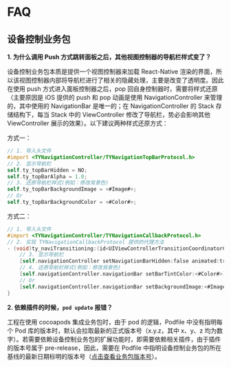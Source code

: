 # FAQ

## 设备控制业务包

**1. 为什么调用 Push 方式跳转面板之后，其他视图控制器的导航栏样式变了？**

设备控制业务包本质是提供一个视图控制器来加载 React-Native 渲染的界面，所以该视图控制器内部将导航栏进行了相关的隐藏处理，主要是改变了透明度。因此在使用 push 方式进入面板控制器之后，pop 回自身控制器时，需要将样式还原（主要原因是 iOS 提供的 push 和 pop 动画是使用 NavigationController 来管理的，其中使用的 NavigationBar 是唯一的；在 NavigationController 的 Stack 存储结构下，每当 Stack 中的 ViewController 修改了导航栏，势必会影响其他 ViewController 展示的效果）。以下建议两种样式还原方式：

方式一：

```objective-c
// 1. 导入头文件
#import <TYNavigationController/TYNavigationTopBarProtocol.h>
// 2. 显示导航栏
self.ty_topBarHidden = NO;
self.ty_topBarAlpha = 1.0;
// 3. 还原导航栏样式(例如：修改背景色)
self.ty_topBarBackgroundImage = <#Image#>;
// Or
self.ty_topBarBackgroundColor = <#Color#>;
```

方式二：

```objective-c
// 1. 导入头文件
#import <TYNavigationController/TYNavigationCallbackProtocol.h>
// 2. 实现 TYNavigationCallbackProtocol 提供的代理方法
- (void)ty_naviTransitioning:(id<UIViewControllerTransitionCoordinatorContext>)context {
    // 3. 显示导航栏
    [self.navigationController setNavigationBarHidden:false animated:true];
    // 4. 还原导航栏样式(例如：修改背景色)
    [self.navigationController.navigationBar setBarTintColor:<#Color#>];
  	// Or
    [self.navigationController.navigationBar setBackgroundImage:<#Image#> forBarMetrics:UIBarMetricsDefault];
}
```

**2. 依赖插件的时候，`pod update` 报错？**

工程在使用 cocoapods 集成业务包时，由于 pod 的逻辑，Podfile 中没有指明每个 Pod 库的版本时，默认会拉取最新的正式版本号（x.y.z，其中 x、y、z 均为数字）。若需要依赖设备控制业务包的扩展功能时，即需要依赖相关插件，由于插件的版本号属于 pre-release，因此，需要在 Podfile 中指明设备控制业务包的所在基线的最新日期标明的版本号（[点击查看业务包版本号](../pages/versions.md)）。

